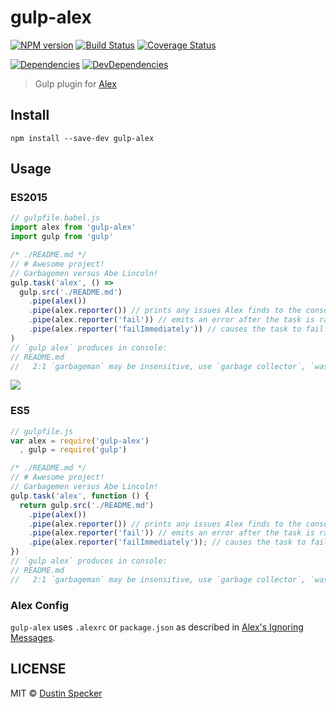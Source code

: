 # gulp-alex
[![NPM version](https://badge.fury.io/js/gulp-alex.svg)](https://badge.fury.io/js/gulp-alex) [![Build Status](https://travis-ci.org/dustinspecker/gulp-alex.svg)](https://travis-ci.org/dustinspecker/gulp-alex) [![Coverage Status](https://img.shields.io/coveralls/dustinspecker/gulp-alex.svg)](https://coveralls.io/r/dustinspecker/gulp-alex?branch=master)

[![Dependencies](https://david-dm.org/dustinspecker/gulp-alex.svg)](https://david-dm.org/dustinspecker/gulp-alex/#info=dependencies&view=table) [![DevDependencies](https://david-dm.org/dustinspecker/gulp-alex/dev-status.svg)](https://david-dm.org/dustinspecker/gulp-alex/#info=devDependencies&view=table)

> Gulp plugin for [Alex](https://github.com/wooorm/alex)

## Install
```
npm install --save-dev gulp-alex
```

## Usage
### ES2015
```javascript
// gulpfile.babel.js
import alex from 'gulp-alex'
import gulp from 'gulp'

/* ./README.md */
// # Awesome project!
// Garbagemen versus Abe Lincoln!
gulp.task('alex', () =>
  gulp.src('./README.md')
    .pipe(alex())
    .pipe(alex.reporter()) // prints any issues Alex finds to the console
    .pipe(alex.reporter('fail')) // emits an error after the task is ran if there are errors in any files
    .pipe(alex.reporter('failImmediately')) // causes the task to fail right away if Alex finds any issues with a file
)
// `gulp alex` produces in console:
// README.md
//   2:1 `garbageman` may be insensitive, use `garbage collector`, `waste collector`, `trash collector` instead
```

![](assets/alex-error.png)

### ES5
```javascript
// gulpfile.js
var alex = require('gulp-alex')
  , gulp = require('gulp')

/* ./README.md */
// # Awesome project!
// Garbagemen versus Abe Lincoln!
gulp.task('alex', function () {
  return gulp.src('./README.md')
    .pipe(alex())
    .pipe(alex.reporter()) // prints any issues Alex finds to the console
    .pipe(alex.reporter('fail')) // emits an error after the task is ran if there are errors in any files
    .pipe(alex.reporter('failImmediately')); // causes the task to fail right away if Alex finds any issues with a file
})
// `gulp alex` produces in console:
// README.md
//   2:1 `garbageman` may be insensitive, use `garbage collector`, `waste collector`, `trash collector` instead
```

### Alex Config
`gulp-alex` uses `.alexrc` or `package.json` as described in [Alex's Ignoring Messages](https://github.com/wooorm/alex#ignoring-messages).

## LICENSE
MIT © [Dustin Specker](https://github.com/dustinspecker)
